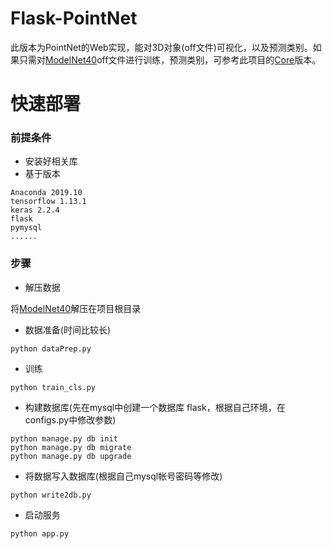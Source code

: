 # Flask-PointNet
此版本为PointNet的Web实现，能对3D对象(off文件)可视化，以及预测类别。如果只需对[ModelNet40](https://shapenet.cs.stanford.edu/media/modelnet40_ply_hdf5_2048.zip "With a Title")off文件进行训练，预测类别，可参考此项目的[Core](https://shapenet.cs.stanford.edu/media/modelnet40_ply_hdf5_2048.zip "With a Title")版本。
# 快速部署

### 前提条件
- 安装好相关库
- 基于版本
~~~~
Anaconda 2019.10
tensorflow 1.13.1
keras 2.2.4
flask 
pymysql
......
~~~~

### 步骤

- 解压数据

将[ModelNet40](https://shapenet.cs.stanford.edu/media/modelnet40_ply_hdf5_2048.zip "With a Title")解压在项目根目录

- 数据准备(时间比较长)
~~~~
python dataPrep.py
~~~~
- 训练
~~~~
python train_cls.py
~~~~
- 构建数据库(先在mysql中创建一个数据库 flask，根据自己环境，在configs.py中修改参数)
~~~~
python manage.py db init
python manage.py db migrate
python manage.py db upgrade
~~~~
- 将数据写入数据库(根据自己mysql帐号密码等修改)
~~~~
python write2db.py
~~~~

- 启动服务
~~~~
python app.py
~~~~
